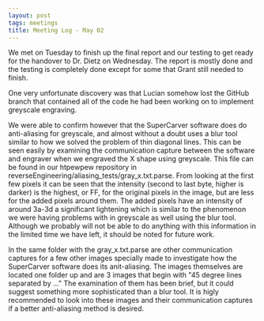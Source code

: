 ```yaml
---
layout: post
tags: meetings
title: Meeting Log - May 02
---
```


We met on Tuesday to finish up the final report and our testing to get ready for the handover to Dr. Dietz on Wednesday. The report is mostly done and the testing is completely done except for some that Grant still needed to finish.

One very unfortunate discovery was that Lucian somehow lost the GitHub branch that contained all of the code he had been working on to implement greyscale engraving.

We were able to confirm however that the SuperCarver software does do anti-aliasing for greyscale, and almost without a doubt uses a blur tool similar to how we solved the problem of thin diagonal lines. This can be seen easily by examining the communication capture between the software and engraver when we engraved the X shape using greyscale. This file can be found in our htpewpew repository in reverseEngineering/aliasing_tests/gray_x.txt.parse. From looking at the first few pixels it can be seen that the intensity (second to last byte, higher is darker) is the highest, or FF, for the original pixels in the image, but are less for the added pixels around them. The added pixels have an intensity of around 3a-3d a significant lightening which is similar to the phenomenon we were having problems with in greyscale as well using the blur tool. Although we probably will not be able to do anything with this information in the limited time we have left, it should be noted for future work. 

In the same folder with the gray_x.txt.parse are other communication captures for a few other images specially made to investigate how the SuperCarver software does its anit-aliasing. The images themselves are located one folder up and are 3 images that begin with "45 degree lines separated by ..." The examination of them has been brief, but it could suggest something more sophisticated than a blur tool. It is higly recommended to look into these images and their communication captures if a better anti-aliasing method is desired.

